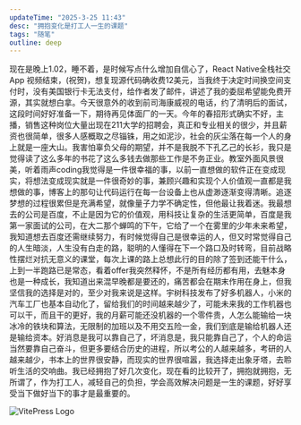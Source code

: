```yaml
---
updateTime: "2025-3-25 11:43"
desc: "拥抱变化是打工人一生的课题"
tags: "随笔"
outline: deep
---
```


现在是晚上1.02，睡不着，是时候写点什么增加自信心了，React Native全栈社交App 视频结束，(祝贺)，想复现源代码确收费12美元，当我终于决定时间换空间支付时，没有美国银行卡无法支付，给作者发了邮件，讲述了我的委屈希望能免费开源，其实就想白拿。今天很意外的收到前司海康威视的电话，约了清明后的面试，这段时间好好准备一下，期待再见体面厂的一天。今年的春招形式确实不好，主播，销售这种岗位大量出现在211大学的招聘会，真正和专业相关的很少，并且薪资也很简单，很多人感概取之尽锱铢，用之如泥沙，社会的灰尘落在每一个人的身上就是一座大山。我害怕辜负父母的期望，并不是我脱不下孔乙己的长衫，我只是觉得读了这么多年的书花了这么多钱去做那些工作是不务正业。教室外面风景很美，听着雨声coding我觉得是一件很幸福的事，以前一直想做的软件正在变成现实，将想法变成现实就是一件很奇妙的事，兼顾兴趣和实现个人价值观一直都是我想做的事，博客上的那句让代码运行在每一台设备上也从虚渺逐渐变得清晰。追逐梦想的过程很累但是充满希望，就像量子力学不确定性，但他最让我着迷。我最想去的公司是百度，不止是因为它的价值观，用科技让复杂的生活更简单，百度是我第一家面试的公司，在大二那个蝉鸣的下午，它给了一个在雾里的少年未来希望，我知道想去百度还需继续努力，有时候觉得自己是很幸运的人，但又时常觉得自己的人生暗淡，人生没有白走的路，聪明的人懂得在下一个路口及时转弯，目前战略性摆烂对抗无意义的课堂，每次上课的路上总想此行的目的除了签到还能干什么，上到一半跑路已是常态，看着offer我突然释怀，不是所有经历都有用，去魅本身也是一种成长，我知道出来混早晚都是要还的，痛苦都会在期末作用在身上，但我坚信我的选择是对的，至少对我来说是这样。宇树科技发布了好多机器人，小米的汽车工厂也基本自动化了，留给我们的时间越来越少了，可能未来我的工作机器也可以干，而且干的更好，我的月薪可能还没机器的一个零件贵，人怎么能输给一块冰冷的铁块和算法，无限制的加班以及不用交五险一金，我们到底是输给机器人还是输给资本。好消息是我可以靠自己了，坏消息是，我只能靠自己了，个人的命运当然要靠自己奋斗，但更多要结合历史的进程，所以考公的人越来越多，考研的人越来越少，书本上的世界很安静，而现实的世界很喧嚣，我选择走出象牙塔，去聆听生活的交响曲。我已经拥抱了好几次变化，现在看的比较开了，拥抱就拥抱，无所谓了，作为打工人，减轻自己的负担，学会高效解决问题是一生的课题，好好享受当下做好当下的事才是最重要的。

 <img src="/note.png" alt="VitePress Logo" width='auto' />